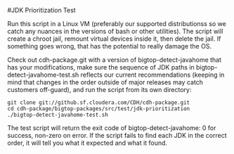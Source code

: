 #JDK Prioritization Test

Run this script in a Linux VM (preferably our supported distributionss so we catch any nuances in the versions of bash or other utilities). The script will create a chroot jail, remount virtual devices inside it, then delete the jail. If something goes wrong, that has the potential to really damage the OS.

Check out cdh-package.git with a version of bigtop-detect-javahome that has your modifications, make sure the sequence of JDK paths in bigtop-detect-javahome-test.sh reflects our current recommendations (keeping in mind that changes in the order outside of major releases may catch customers off-guard), and run the script from its own directory:

    git clone git://github.sf.cloudera.com/CDH/cdh-package.git
    cd cdh-package/bigtop-packages/src/test/jdk-prioritization
    ./bigtop-detect-javahome-test.sh

The test script will return the exit code of bigtop-detect-javahome: 0 for success, non-zero on error. If the script fails to find each JDK in the correct order, it will tell you what it expected and what it found.
